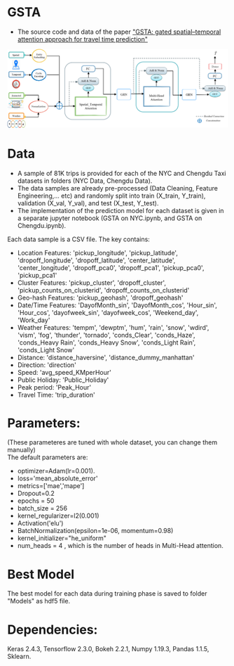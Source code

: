 # GSTA
- The source code and data of the paper ["GSTA: gated spatial–temporal attention approach for travel time prediction"](https://doi.org/10.1007/s00521-021-06560-z)

![GSTA Architecture](Images/Model_Architecture.png)

# Data
- A sample of 81K trips is provided for each of the NYC and Chengdu Taxi datasets in folders (NYC Data, Chengdu Data). 
- The data samples are already pre-processed (Data Cleaning, Feature Engineering,... etc) and randomly split into train (X_train, Y_train), validation (X_val, Y_val), and test (X_test, Y_test). 
- The implementation of the prediction model for each dataset is given in a separate jupyter notebook (GSTA on NYC.ipynb, and GSTA on Chengdu.ipynb).

Each data sample is a CSV file. The key contains: <br />
*  Location Features: 'pickup_longitude', 'pickup_latitude', 'dropoff_longitude', 'dropoff_latitude', 'center_latitude', 'center_longitude', 'dropoff_pca0', 'dropoff_pca1', 'pickup_pca0', 'pickup_pca1'
*  Cluster Features: 'pickup_cluster', 'dropoff_cluster', 'pickup_counts_on_clusterid', 'dropoff_counts_on_clusterid' 
*  Geo-hash Features: 'pickup_geohash', 'dropoff_geohash'
*  Date/Time Features: 'DayofMonth_sin', 'DayofMonth_cos', 'Hour_sin', 'Hour_cos', 'dayofweek_sin', 'dayofweek_cos', 'Weekend_day', 'Work_day'
*  Weather Features:  'tempm', 'dewptm', 'hum', 'rain', 'snow', 'wdird', 'vism', 'fog', 'thunder', 'tornado', 'conds_Clear', 'conds_Haze',
   'conds_Heavy Rain', 'conds_Heavy Snow', 'conds_Light Rain', 'conds_Light Snow'
*  Distance: 'distance_haversine', 'distance_dummy_manhattan'
*  Direction: 'direction'
*  Speed: 'avg_speed_KMperHour'
*  Public Holiday: 'Public_Holiday'
*  Peak period: 'Peak_Hour'
*  Travel Time: 'trip_duration'

# Parameters:
(These parameteres are tuned with whole dataset, you can change them manually)<br />
The default parameters are: <br />
- optimizer=Adam(lr=0.001).  
- loss='mean_absolute_error' 
- metrics=['mae','mape'] 
- Dropout=0.2 
- epochs = 50 
- batch_size = 256 
- kernel_regularizer=l2(0.001) 
- Activation('elu')
- BatchNormalization(epsilon=1e-06, momentum=0.98) 
- kernel_initializer="he_uniform"
- num_heads = 4  , which is the number of heads in Multi-Head attention. 

# Best Model
The best model for each data during training phase is saved to folder "Models" as hdf5 file.

# Dependencies:
Keras 2.4.3, Tensorflow 2.3.0, Bokeh 2.2.1, Numpy 1.19.3, Pandas 1.1.5, Sklearn.



